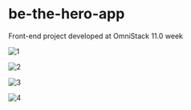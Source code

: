 # be-the-hero-app
Front-end project developed at OmniStack 11.0 week

![1](https://user-images.githubusercontent.com/22553151/78149734-b39c0e80-740c-11ea-8050-2848964cf315.png)

![2](https://user-images.githubusercontent.com/22553151/78149746-b860c280-740c-11ea-81ba-8de46eea07b1.png)

![3](https://user-images.githubusercontent.com/22553151/78149750-bb5bb300-740c-11ea-91e0-5f5fa60cf358.png)

![4](https://user-images.githubusercontent.com/22553151/78149755-beef3a00-740c-11ea-92fd-894e39fa4434.png)
